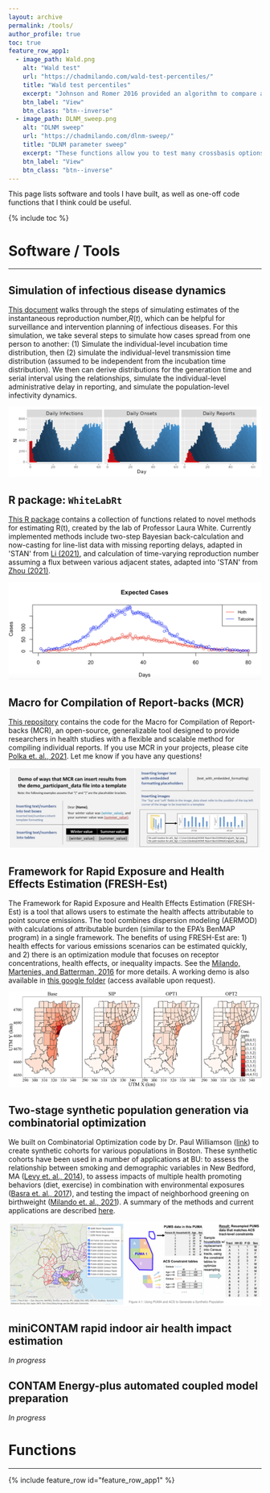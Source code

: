 ```yaml
---
layout: archive
permalink: /tools/
author_profile: true
toc: true
feature_row_app1:
  - image_path: Wald.png
    alt: "Wald test"
    url: "https://chadmilando.com/wald-test-percentiles/"
    title: "Wald test percentiles"
    excerpt: "Johnson and Romer 2016 provided an algorithm to compare a limited set of percentiles between two distributions. I created an R function to implement it."
    btn_label: "View"
    btn_class: "btn--inverse"
  - image_path: DLNM_sweep.png
    alt: "DLNM sweep"
    url: "https://chadmilando.com/dlnm-sweep/"
    title: "DLNM parameter sweep"
    excerpt: "These functions allow you to test many crossbasis options in the DLNM framework."
    btn_label: "View"
    btn_class: "btn--inverse"
---
```


This page lists software and tools I have built, as well as one-off code functions that I think could be useful.

{% include toc %}
<br>
# Software / Tools
___
## Simulation of infectious disease dynamics
[This document](https://mobslab.shinyapps.io/simulate_infection_data/) walks through the steps of simulating estimates of the instantaneous reproduction number,$R(t)$, which can be helpful for surveillance and intervention planning of infectious diseases. For this simulation, we take several steps to simulate how cases spread from one person to another: (1) Simulate the individual-level incubation time distribution, then (2) simulate the individual-level transmission time distribution (assumed to be independent from the incubation time distribution). We then can derive distributions for the generation time and serial interval using the relationships, simulate the individual-level administrative delay in reporting, and simulate the population-level infectivity dynamics.

[![RtEval](/assets/images/RtEval.png)](https://mobslab.shinyapps.io/simulate_infection_data/)

## R package: `WhiteLabRt`

[This R package](https://cran.r-project.org/web/packages/WhiteLabRt/index.html) contains a collection of functions related to novel methods for estimating R(t), created by the lab of Professor Laura White. Currently implemented methods include two-step Bayesian back-calculation and now-casting for line-list data with missing reporting delays, adapted in 'STAN' from [Li (2021)](doi:10.1371/journal.pcbi.1009210), and calculation of time-varying reproduction number assuming a flux between various adjacent states, adapted into 'STAN' from [Zhou (2021)](doi:10.1371/journal.pcbi.1010434).

[![WhiteLabRt](/assets/images/WhiteLabRt.png)](https://cran.r-project.org/web/packages/WhiteLabRt/index.html)

## Macro for Compilation of Report-backs (MCR)

[This repository](https://github.com/cmilando/reportback-vba) contains the code for the Macro for Compilation of Report-backs (MCR), an open-source, generalizable tool designed to provide researchers in health studies with a flexible and scalable method for compiling individual reports. If you use MCR in your projects, please cite [Polka et. al., 2021](https://doi.org/10.3390/ijerph18116104). Let me know if you have any questions! 

[![MCR](/assets/images/MCR.png)](https://github.com/cmilando/reportback-vba)

## Framework for Rapid Exposure and Health Effects Estimation (FRESH-Est)

The Framework for Rapid Exposure and Health Effects Estimation (FRESH-Est) is a tool that allows users to estimate the health affects attributable to point source emissions. The tool combines dispersion modeling (AERMOD) with calculations of attributable burden (similar to the EPA’s BenMAP program) in a single framework. The benefits of using FRESH-Est are: 1) health effects for various emissions scenarios can be estimated quickly, and 2) there is an optimization module that focuses on receptor concentrations, health effects, or inequality impacts. See the [Milando, Martenies, and Batterman, 2016](https://doi.org/10.1016/j.envint.2016.06.005) for more details. A working demo is also available in [this google folder](https://drive.google.com/drive/folders/10FAlCxDc57wwkE5jNLcrf3qc4bGVUkso?usp=sharing) (access available upon request). 

[![FRESHEST](/assets/images/FRESHEST.jpg)](https://doi.org/10.1016/j.envint.2016.06.005)

## Two-stage synthetic population generation via combinatorial optimization

We built on Combinatorial Optimization code by Dr. Paul Williamson ([link](https://pcwww.liv.ac.uk/~william/microdata/CO%20070615/CO_software.html)) to create synthetic cohorts for various populations in Boston. These synthetic cohorts have been used in a number of applications at BU: to assess the relationship between smoking and demographic variables in New Bedford, MA ([Levy et. al., 2014](https://doi.org/10.1371/journal.pone.0087144)), to assess impacts of multiple health promoting behaviors (diet, exercise) in combination with environmental exposures ([Basra et. al., 2017](https://doi.org/10.3390/ijerph14070730)), and testing the impact of neighborhood greening on birthweight ([Milando et. al., 2021](https://doi.org/10.1038/s41370-021-00318-4)). A summary of the methods and current applications are described [here](https://chadmilando.com/synthpop-bookdown/).

[![SYNTHPOP](/assets/images/synthpop.png)](https://chadmilando.com/synthpop-bookdown/)

## miniCONTAM rapid indoor air health impact estimation 

_In progress_

## CONTAM Energy-plus automated coupled model preparation

_In progress_

# Functions
___
{% include feature_row id="feature_row_app1" %}